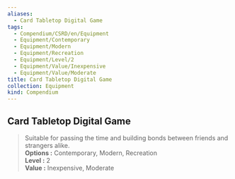 ```yaml
---
aliases:
  - Card Tabletop Digital Game
tags:
  - Compendium/CSRD/en/Equipment
  - Equipment/Contemporary
  - Equipment/Modern
  - Equipment/Recreation
  - Equipment/Level/2
  - Equipment/Value/Inexpensive
  - Equipment/Value/Moderate
title: Card Tabletop Digital Game
collection: Equipment
kind: Compendium
---
```

## Card Tabletop Digital Game  
  
>Suitable for passing the time and building bonds between friends and strangers alike.  
> **Options :** Contemporary, Modern, Recreation  
> **Level :** 2  
> **Value :** Inexpensive, Moderate